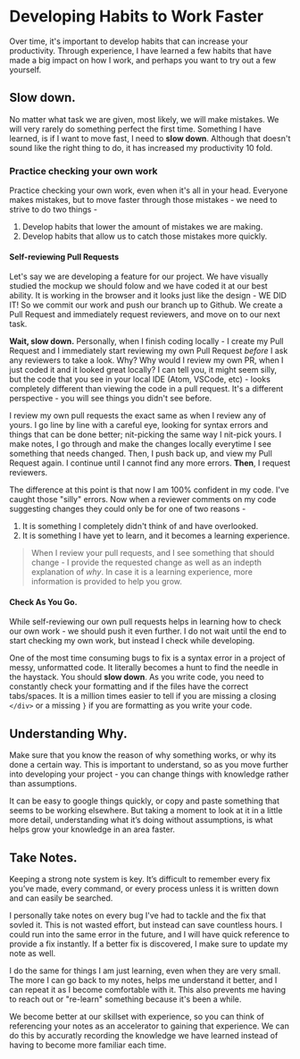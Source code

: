 # Developing Habits to Work Faster

Over time, it's important to develop habits that can increase your productivity. Through experience, I have learned a few habits that have made a big impact on how I work, and perhaps you want to try out a few yourself.

## Slow down.

No matter what task we are given, most likely, we will make mistakes. We will very rarely do something perfect the first time. Something I have learned, is if I want to move fast, I need to **slow down**.  Although that doesn't sound like the right thing to do, it has increased my productivity 10 fold.


### Practice checking your own work

Practice checking your own work, even when it's all in your head. Everyone makes mistakes, but to move faster through those mistakes - we need to strive to do two things -

1. Develop habits that lower the amount of mistakes we are making.
2. Develop habits that allow us to catch those mistakes more quickly.


#### Self-reviewing Pull Requests

Let's say we are developing a feature for our project. We have visually studied the mockup we should folow and we have coded it at our best ability. It is working in the browser and it looks just like the design - WE DID IT!  So we commit our work and push our branch up to Github. We create a Pull Request and immediately request reviewers, and move on to our next task.

**Wait, slow down.** Personally, when I finish coding locally - I create my Pull Request and I immediately start reviewing my own Pull Request *before* I ask any reviewers to take a look. Why? Why would I review my own PR, when I just coded it and it looked great locally? I can tell you, it might seem silly, but the code that you see in your local IDE (Atom, VSCode, etc) - looks completely different than viewing the code in a pull request. It's a different perspective - you will see things you didn't see before.

I review my own pull requests the exact same as when I review any of yours. I go line by line with a careful eye, looking for syntax errors and things that can be done better; nit-picking the same way I nit-pick yours. I make notes, I go through and make the changes locally everytime I see something that needs changed. Then, I push back up, and view my Pull Request again. I continue until I cannot find any more errors. **Then**, I request reviewers.

The difference at this point is that now I am 100% confident in my code. I've caught those "silly" errors. Now when a reviewer comments on my code suggesting changes they could only be for one of two reasons -

1. It is something I completely didn't think of and have overlooked.
2. It is something I have yet to learn, and it becomes a learning experience.

> When I review your pull requests, and I see something that should change - I provide the requested change as well as an indepth explanation of *why*. In case it is a learning experience, more information is provided to help you grow.


#### Check As You Go.

While self-reviewing our own pull requests helps in learning how to check our own work - we should push it even further. I do not wait until the end to start checking my own work, but instead I check while developing.

One of the most time consuming bugs to fix is a syntax error in a project of messy, unformatted code. It literally becomes a hunt to find the needle in the haystack. You should **slow down**. As you write code, you need to constantly check your formatting and if the files have the correct tabs/spaces. It is a million times easier to tell if you are missing a closing `</div>` or a missing `}` if you are formatting as you write your code.


## Understanding Why.

Make sure that you know the reason of why something works, or why its done a certain way. This is important to understand, so as you move further into developing your project - you can change things with knowledge rather than assumptions. 

It can be easy to google things quickly, or copy and paste something that seems to be working elsewhere. But taking a moment to look at it in a little more detail, understanding what it’s doing without assumptions, is what helps grow your knowledge in an area faster.


## Take Notes.

Keeping a strong note system is key. It’s difficult to remember every fix you’ve made, every command, or every process unless it is written down and can easily be searched.

I personally take notes on every bug I've had to tackle and the fix that sovled it. This is not wasted effort, but instead can save countless hours. I could run into the same error in the future, and I will have quick reference to provide a fix instantly.  If a better fix is discovered, I make sure to update my note as well.

I do the same for things I am just learning, even when they are very small. The more I can go back to my notes, helps me understand it better, and I can repeat it as I become comfortable with it. This also prevents me having to reach out or "re-learn" something because it's been a while.

We become better at our skillset with experience, so you can think of referencing your notes as an accelerator to gaining that experience. We can do this by accuratly recording the knowledge we have learned instead of having to become more familiar each time.



